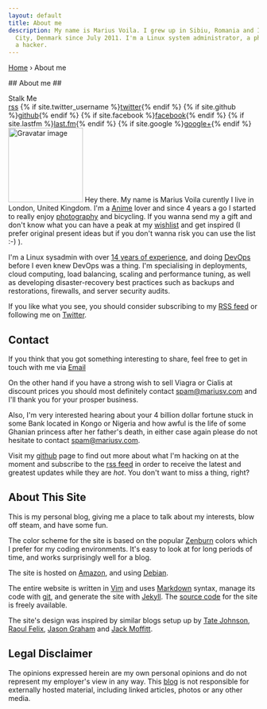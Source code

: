```yaml
---
layout: default
title: About me
description: My name is Marius Voila. I grew up in Sibiu, Romania and I've been living in Horsens
  City, Denmark since July 2011. I'm a Linux system administrator, a photographer, a technologist, and
  a hacker.
---
```

<p id="breadcrumbs">
<a href="/">Home</a>
&rsaquo; About me
</p>
## About me ##
<p>
<div class="follow">
 Stalk Me
<div class="links">
<a href="{{ site.url }}/rss.xml">rss</a>
{% if site.twitter_username %}<a href="https://twitter.com/{{ site.twitter_username }}">twitter</a>{% endif %} 
{% if site.github %}<a href="https://github.com/{{ site.github }}">github</a>{% endif %}   
{% if site.facebook %}<a href="https://facebook.com/{{ site.facebook }}">facebook</a>{% endif %}   
{% if site.lastfm %}<a href="https://lastfm.com/user/{{ site.lastfm }}">last.fm</a>{% endif %}   
{% if site.google %}<a href="https://plus.google.com/{{ site.google }}">google+</a>{% endif %}   
</div>
</div>
<a title="Marius Voila's Gravatar" href="https://about.me/mariusv"><img class="gravatar" alt="Gravatar image" height="150" width="150" src="https://gravatar.com/avatar/ed187d05ba76eb9b64ee3f59a20aba0c?size=150" /></a>
Hey there. My name is Marius Voila curently I live in London, United Kingdom. I'm a
<a href="anime.html">Anime</a> lover and since 4 years a go I started to really enjoy <a href="http://pictures.mariusv.com">photography</a> and bicycling. If you wanna send my a gift and don't know what you can have a peak at my <a href="/wish.html">wishlist</a> and get inspired (I prefer original present ideas but if you don't wanna risk you can use the list :-) ). </p>

I'm a Linux sysadmin with over [14 years of experience](/experience.html), and doing [DevOps](http://en.wikipedia.org/wiki/DevOps) before I even knew DevOps was a thing. I'm specialising in deployments, cloud computing, load balancing, scaling and performance tuning, as well as developing disaster-recovery best practices such as backups and restorations, firewalls, and server security audits.

If you like what you see, you should consider subscribing to my
<a href="{{ site.subscribe }}">RSS feed</a> or following me on
[Twitter](http://twitter.com/mariusvoila).

## Contact ##
If you think that you got something interesting to share, feel free to get in touch with me via [Email](mailto:myself@mariusv.com)

On the other hand if you have a strong wish to sell Viagra or Cialis at discount prices you should most definitely contact [spam@mariusv.com](mailto:spam@mariusv.com) and I'll thank you for your prosper business.

Also, I'm very interested hearing about your 4 billion dollar fortune stuck in some Bank located in Kongo or Nigeria and how awful is the life of some Ghanian princess after her father's death, in either case again
please do not hesitate to contact [spam@mariusv.com](mailto:spam@mariusv.com).

Visit my <a href="https://github.com/mariusv">github</a> page to find out more about what I'm hacking on at the moment and subscribe to the [rss feed](http://feeds.feedburner.com/mariusv) in order to receive the latest
and greatest updates while they are <em>hot</em>. You don't want to miss a thing, right?


## About This Site ##

This is my personal blog, giving me a place to talk about my interests, blow off
steam, and have some fun. 

The color scheme for the site is based on the popular [Zenburn][] colors which
I prefer for my coding environments.  It's easy to look at for long periods of
time, and works surprisingly well for a blog.

[Zenburn]:http://slinky.imukuppi.org/zenburnpage/

The site is hosted on [Amazon][], and using [Debian][].

[Amazon]:https://aws.amazon.com/
[Debian]:https://www.debian.org/

The entire website is written in [Vim][] and uses [Markdown][] syntax, manage its code with [git][], and generate the
site with [Jekyll][]. The [source code][] for the site is freely available.

[Jekyll]:https://github.com/mojombo/jekyll
[Markdown]:http://daringfireball.net/projects/markdown/
[Vim]:http://www.vim.org/
[git]:http://git-scm.cm
[source code]:http://github.com/mariusv

The site's design was inspired by similar blogs setup up by [Tate
Johnson][], [Raoul Felix][], [Jason Graham][] and [Jack Moffitt][].

[Tate Johnson]:http://tatey.com/about/
[Raoul Felix]:http://rfelix.com/about/
[Jason Graham]:http://jason.the-graham.com/about
[Jack Moffitt]:http://metajack.im/about/

## Legal Disclaimer ##
The opinions expressed herein are my own personal opinions and do not represent my employer's view in any way.
This [blog](/blog.html) is not responsible for externally hosted material, including linked articles, photos or any other media.

